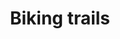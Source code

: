 ---
title: Biking trails
longTitle: 'Biking trails'
tags:
- gccommon
usedFor:
- "[[Bicycle paths]]"
---
